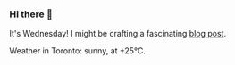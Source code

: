 ### Hi there :wave:

It's Wednesday! I might be crafting a fascinating [blog post](https://www.benjaminwuethrich.dev).

Weather in Toronto: sunny, at +25°C.
